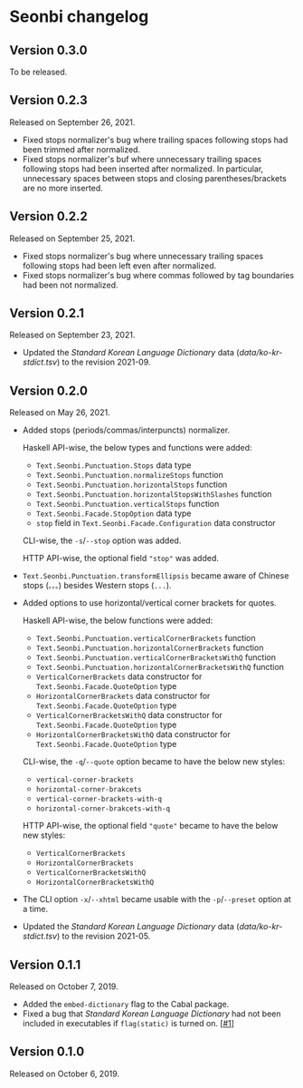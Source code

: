 Seonbi changelog
================

Version 0.3.0
-------------

To be released.


Version 0.2.3
-------------

Released on September 26, 2021.

 -  Fixed stops normalizer's bug where trailing spaces following stops had been
    trimmed after normalized.
 -  Fixed stops normalizer's buf where unnecessary trailing spaces following
    stops had been inserted after normalized.  In particular, unnecessary
    spaces between stops and closing parentheses/brackets are no more inserted.


Version 0.2.2
-------------

Released on September 25, 2021.

 -  Fixed stops normalizer's bug where unnecessary trailing spaces following
    stops had been left even after normalized.
 -  Fixed stops normalizer's bug where commas followed by tag boundaries had
    been not normalized.


Version 0.2.1
-------------

Released on September 23, 2021.

 -  Updated the *Standard Korean Language Dictionary* data
    (*data/ko-kr-stdict.tsv*) to the revision 2021-09.


Version 0.2.0
-------------

Released on May 26, 2021.

 -  Added stops (periods/commas/interpuncts) normalizer.

    Haskell API-wise, the below types and functions were added:

     -  `Text.Seonbi.Punctuation.Stops` data type
     -  `Text.Seonbi.Punctuation.normalizeStops` function
     -  `Text.Seonbi.Punctuation.horizontalStops` function
     -  `Text.Seonbi.Punctuation.horizontalStopsWithSlashes` function
     -  `Text.Seonbi.Punctuation.verticalStops` function
     -  `Text.Seonbi.Facade.StopOption` data type
     -  `stop` field in `Text.Seonbi.Facade.Configuration` data constructor

    CLI-wise, the `-s`/`--stop` option was added.

    HTTP API-wise, the optional field `"stop"` was added.

 -  `Text.Seonbi.Punctuation.transformEllipsis` became aware of Chinese stops
    (`。。。`) besides Western stops (`...`).

 -  Added options to use horizontal/vertical corner brackets for quotes.

    Haskell API-wise, the below functions were added:

     -  `Text.Seonbi.Punctuation.verticalCornerBrackets` function
     -  `Text.Seonbi.Punctuation.horizontalCornerBrackets` function
     -  `Text.Seonbi.Punctuation.verticalCornerBracketsWithQ` function
     -  `Text.Seonbi.Punctuation.horizontalCornerBracketsWithQ` function
     -  `VerticalCornerBrackets` data constructor for
        `Text.Seonbi.Facade.QuoteOption` type
     -  `HorizontalCornerBrackets` data constructor for
        `Text.Seonbi.Facade.QuoteOption` type
     -  `VerticalCornerBracketsWithQ` data constructor for
        `Text.Seonbi.Facade.QuoteOption` type
     -  `HorizontalCornerBracketsWithQ` data constructor for
        `Text.Seonbi.Facade.QuoteOption` type

    CLI-wise, the `-q`/`--quote` option became to have the below new styles:

     -  `vertical-corner-brackets`
     -  `horizontal-corner-brakcets`
     -  `vertical-corner-brackets-with-q`
     -  `horizontal-corner-brakcets-with-q`

    HTTP API-wise, the optional field `"quote"` became to have the below new
    styles:

     -  `VerticalCornerBrackets`
     -  `HorizontalCornerBrackets`
     -  `VerticalCornerBracketsWithQ`
     -  `HorizontalCornerBracketsWithQ`

 -  The CLI option `-x`/`--xhtml` became usable with the `-p`/`--preset` option
    at a time.

 -  Updated the *Standard Korean Language Dictionary* data
    (*data/ko-kr-stdict.tsv*) to the revision 2021-05.


Version 0.1.1
-------------

Released on October 7, 2019.

 -  Added the `embed-dictionary` flag to the Cabal package.
 -  Fixed a bug that *Standard Korean Language Dictionary* had not been
    included in executables if `flag(static)` is turned on.  [[#1]]

[#1]: https://github.com/dahlia/seonbi/issues/1


Version 0.1.0
-------------

Released on October 6, 2019.
